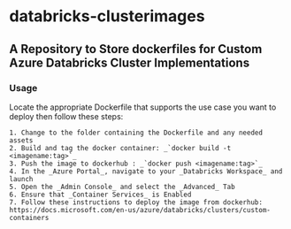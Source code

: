 # databricks-clusterimages
## A Repository to Store dockerfiles for Custom Azure Databricks Cluster Implementations

### Usage

Locate the appropriate Dockerfile that supports the use case you want to deploy then follow these steps:

    1. Change to the folder containing the Dockerfile and any needed assets
    2. Build and tag the docker container: _`docker build -t <imagename:tag>`_
    3. Push the image to dockerhub : _`docker push <imagename:tag>`_
    4. In the _Azure Portal_, navigate to your _Databricks Workspace_ and launch
    5. Open the _Admin Console_ and select the _Advanced_ Tab
    6. Ensure that _Container Services_ is Enabled
    7. Follow these instructions to deploy the image from dockerhub: https://docs.microsoft.com/en-us/azure/databricks/clusters/custom-containers
